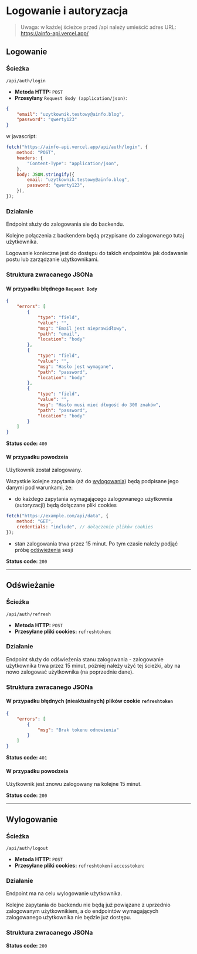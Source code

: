 # Logowanie i autoryzacja

> Uwaga: w każdej ścieżce przed /api należy umieścić adres URL: https://ainfo-api.vercel.app/

## Logowanie

### Ścieżka

```
/api/auth/login
```

- **Metoda HTTP:** `POST`
- **Przesyłany** `Request Body (application/json)`:

```json
{
	"email": "uzytkownik.testowy@ainfo.blog",
	"password": "qwerty123"
}
```

w javascript:

```javascript
fetch("https://ainfo-api.vercel.app/api/auth/login", {
	method: "POST",
	headers: {
		"Content-Type": "application/json",
	},
	body: JSON.stringify({
		email: "uzytkownik.testowy@ainfo.blog",
		password: "qwerty123",
	}),
});
```

### Działanie

Endpoint służy do zalogowania sie do backendu.

Kolejne połączenia z backendem będą przypisane do zalogowanego tutaj użytkownika.

Logowanie konieczne jest do dostępu do takich endpointów jak dodawanie postu lub zarządzanie użytkownikami.

### Struktura zwracanego JSONa

#### W przypadku błędnego `Request Body`

```json
{
	"errors": [
		{
			"type": "field",
			"value": "",
			"msg": "Email jest nieprawidłowy",
			"path": "email",
			"location": "body"
		},
		{
			"type": "field",
			"value": "",
			"msg": "Hasło jest wymagane",
			"path": "password",
			"location": "body"
		},
		{
			"type": "field",
			"value": "",
			"msg": "Hasło musi mieć długość do 300 znaków",
			"path": "password",
			"location": "body"
		}
	]
}
```

**Status code:** `400`

#### W przypadku powodzeia

Użytkownik został zalogowany.

Wszystkie kolejne zapytania (aż do [wylogowania](#wylogowanie)) będą podpisane jego danymi pod warunkami, że:

- do każdego zapytania wymagającego zalogowanego użytkownia (autoryzacji) będą dołączane pliki cookies

```javascript
fetch("https://example.com/api/data", {
	method: "GET",
	credentials: "include", // dołączenie plików cookies
});
```

- stan zalogowania trwa przez 15 minut. Po tym czasie należy podjąć próbę [odświeżenia](#odświeżanie) sesji

**Status code:** `200`

---

## Odświeżanie

### Ścieżka

```
/api/auth/refresh
```

- **Metoda HTTP:** `POST`
- **Przesyłane pliki cookies:** `refreshtoken`:

### Działanie

Endpoint służy do odświeżenia stanu zalogowania - zalogowanie użytkownika trwa przez 15 minut, później należy użyć tej ścieżki, aby na nowo zalogować użytkownika (na poprzednie dane).

### Struktura zwracanego JSONa

#### W przypadku błędnych (nieaktualnych) plików cookie `refreshtoken`

```json
{
	"errors": [
		{
			"msg": "Brak tokenu odnowienia"
		}
	]
}
```

**Status code:** `401`

#### W przypadku powodzeia

Użytkownik jest znowu zalogowany na kolejne 15 minut.

**Status code:** `200`

---

## Wylogowanie

### Ścieżka

```
/api/auth/logout
```

- **Metoda HTTP:** `POST`
- **Przesyłane pliki cookies:** `refreshtoken` i `accesstoken`:

### Działanie

Endpoint ma na celu wylogowanie użytkownika.

Kolejne zapytania do backendu nie będą już powiązane z uprzednio zalogowanym użytkownikiem, a do endpointów wymagających zalogowanego użytkownika nie będzie już dostępu.

### Struktura zwracanego JSONa

**Status code:** `200`
